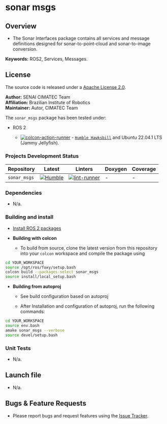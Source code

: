# sonar msgs

## Overview

- The Sonar Interfaces package contains all services and message definitions designed for sonar-to-point-cloud and sonar-to-image conversion.

**Keywords:** ROS2, Services, Messages.

## License

The source code is released under a [Apache License 2.0](https://github.com/Brazilian-Institute-of-Robotics/sonar_msgs/blob/master/LICENSE).

**Author:** SENAI CIMATEC Team\
**Affiliation:** Brazilian Institute of Robotics \
**Maintainer:** Autor, CIMATEC Team


The `sonar_msgs` package has been tested under:

- ROS 2

  - [![colcon-action-runner](https://github.com/Brazilian-Institute-of-Robotics/sonar_msgs/actions/workflows/colcon-action-runner.yaml/badge.svg)](https://github.com/Brazilian-Institute-of-Robotics/sonar_msgs/actions/workflows/colcon-action-runner.yaml) - [`Humble Hawksbill`](https://docs.ros.org/en/humble/Releases/Release-Humble-Hawksbill.html) and Ubuntu 22.04.1 LTS (Jammy Jellyfish).

### Projects Development Status

| Repository | Latest | Linters |  Doxygen |  Coverage |
|---         |---     |---    |--- |--- |
| `sonar_msgs`| [![Humble](https://github.com/Brazilian-Institute-of-Robotics/sonar_msgs/actions/workflows/colcon-action-runner.yaml/badge.svg)](https://github.com/Brazilian-Institute-of-Robotics/sonar_msgs/actions/workflows/colcon-action-runner.yaml) | [![lint-runner](https://github.com/Brazilian-Institute-of-Robotics//actions/workflows/runner-ci-lint.yaml/badge.svg)](https://github.com/Brazilian-Institute-of-Robotics/sonar_msgs/actions/workflows/runner-ci-lint.yaml) | - | - |

### Dependencies

- N/a.

### Building and install
  - [Install ROS 2 packages](https://docs.ros.org/en/foxy/Installation/Ubuntu-Install-Debians.html#id4)

- **Building with colcon**

  - To build from source, clone the latest version from this repository into your `colcon` workspace and compile the package using


```bash
cd YOUR_WORKSPACE
source /opt/ros/foxy/setup.bash
colcon build --packages-select sonar_msgs
source install/local_setup.bash
```

- **Building from autoproj**

  - See build configuration based on autoproj

  - After Installation and configuration of autoproj, run the following commands:

```sh
cd YOUR_WORKSPACE
source env.bash
amake sonar_msgs --verbose
source devel/setup.bash
```
### Unit Tests
- N/a.

## Launch file
- N/a.

## Bugs & Feature Requests

- Please report bugs and request features using the [Issue Tracker](https://github.com/Brazilian-Institute-of-Robotics/sonar_msgs/issues).
